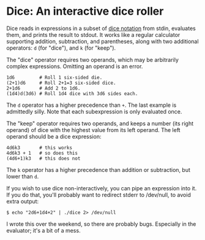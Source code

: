 Dice: An interactive dice roller
================================

Dice reads in expressions in a subset of [dice notation][] from stdin,
evaluates them, and prints the result to stdout. It works like a
regular calculator supporting addition, subtraction, and parentheses,
along with two additional operators: `d` (for "dice"), and `k` (for
"keep").

The "dice" operator requires two operands, which may be arbitrarily
complex expressions. Omitting an operand is an error.

    1d6         # Roll 1 six-sided die.
    (2+1)d6     # Roll 2+1=3 six-sided dice.
    2+1d6       # Add 2 to 1d6.
    (1d4)d(3d6) # Roll 1d4 dice with 3d6 sides each.

The `d` operator has a higher precedence than `+`. The last example is
admittedly silly. Note that each subexpression is only evaluated once.

The "keep" operator requires two operands, and keeps a number (its
right operand) of dice with the highest value from its left operand.
The left operand should be a dice expression:

    4d6k3       # this works
    4d6k3 + 1   # so does this
    (4d6+1)k3   # this does not

The `k` operator has a higher precedence than addition or subtraction,
but lower than `d`.

If you wish to use dice non-interactively, you can pipe an expression
into it. If you do that, you'll probably want to redirect stderr to
/dev/null, to avoid extra output:

    $ echo "2d6+1d4+2" | ./dice 2> /dev/null


I wrote this over the weekend, so there are probably bugs. Especially
in the evaluator; it's a bit of a mess.

[dice notation]: http://en.wikipedia.org/wiki/Dice_notation